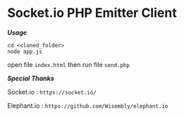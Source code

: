 Socket.io PHP Emitter Client 
===================

***Usage***

```
cd <cloned_folder>
node app.js
```
open file `index.html` then run file `send.php`


***Special Thanks***

Socket.io : ```https://socket.io/```

Elephant.io : ```https://github.com/Wisembly/elephant.io```